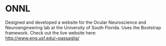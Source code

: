 # ONNL
Designed and developed a website for the Ocular Neuroscience and Neuroengineering lab at the University of South Florida. 
Uses the Bootstrap framework.
Check out the live website here: http://www.eng.usf.edu/~passaglia/
